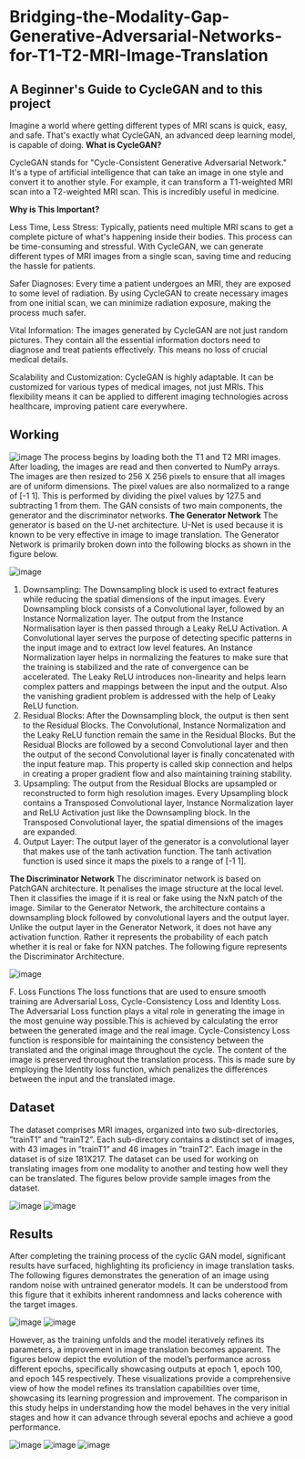 # Bridging-the-Modality-Gap-Generative-Adversarial-Networks-for-T1-T2-MRI-Image-Translation
## A Beginner's Guide to CycleGAN and to this project


Imagine a world where getting different types of MRI scans is quick, easy, and safe. That's exactly what CycleGAN, an advanced deep learning model, is capable of doing. 
**What is CycleGAN?**

CycleGAN stands for "Cycle-Consistent Generative Adversarial Network." It's a type of artificial intelligence that can take an image in one style and convert it to another style. For example, it can transform a T1-weighted MRI scan into a T2-weighted MRI scan. This is incredibly useful in medicine.

**Why is This Important?**

Less Time, Less Stress: Typically, patients need multiple MRI scans to get a complete picture of what's happening inside their bodies. This process can be time-consuming and stressful. With CycleGAN, we can generate different types of MRI images from a single scan, saving time and reducing the hassle for patients.

Safer Diagnoses: Every time a patient undergoes an MRI, they are exposed to some level of radiation. By using CycleGAN to create necessary images from one initial scan, we can minimize radiation exposure, making the process much safer.

Vital Information: The images generated by CycleGAN are not just random pictures. They contain all the essential information doctors need to diagnose and treat patients effectively. This means no loss of crucial medical details.

Scalability and Customization: CycleGAN is highly adaptable. It can be customized for various types of medical images, not just MRIs. This flexibility means it can be applied to different imaging technologies across healthcare, improving patient care everywhere.

## Working
![image](https://github.com/user-attachments/assets/a4449193-4bc8-408d-8f1f-0c49638b2bfc)
The process begins by loading both the T1 and T2 MRI images. After loading, the images are read and then converted
to NumPy arrays. The images are then resized to 256 X 256 pixels to ensure that all images are of uniform dimensions. The pixel values are also normalized to a range of [-1 1]. This is performed by dividing the pixel values by 127.5 and subtracting 1 from them. The
GAN consists of two main components, the generator and
the discriminator networks. 
**The Generator Network**
The generator is based on the U-net architecture. U-Net
is used because it is known to be very effective in image to
image translation. The Generator Network is primarily broken
down into the following blocks as shown in the figure below.


![image](https://github.com/user-attachments/assets/e86bbbc0-cb03-4f3d-a440-aa7171a39611)

1) Downsampling: The Downsampling block is used to
extract features while reducing the spatial dimensions of
the input images. Every Downsampling block consists of a
Convolutional layer, followed by an Instance Normalization
layer. The output from the Instance Normalisation layer is then
passed through a Leaky ReLU Activation. A Convolutional
layer serves the purpose of detecting specific patterns in
the input image and to extract low level features. An Instance
Normalization layer helps in normalizing the features to make
sure that the training is stabilized and the rate of convergence
can be accelerated. The Leaky ReLU introduces non-linearity
and helps learn complex patters and mappings between the
input and the output. Also the vanishing gradient problem is
addressed with the help of Leaky ReLU function.
2) Residual Blocks: After the Downsampling block, the
output is then sent to the Residual Blocks. The Convolutional,
Instance Normalization and the Leaky ReLU function remain
the same in the Residual Blocks. But the Residual Blocks are
followed by a second Convolutional layer and then the output
of the second Convolutional layer is finally concatenated with
the input feature map. This property is called skip connection
and helps in creating a proper gradient flow and also maintaining
training stability.
3) Upsampling: The output from the Residual Blocks are
upsampled or reconstructed to form high resolution images.
Every Upsampling block contains a Transposed Convolutional
layer, Instance Normalization layer and ReLU Activation just
like the Downsampling block. In the Transposed Convolutional
layer, the spatial dimensions of the images are expanded.
4) Output Layer: The output layer of the generator is
a convolutional layer that makes use of the tanh activation
function. The tanh activation function is used since it maps
the pixels to a range of [-1 1].

**The Discriminator Network**
The discriminator network is based on PatchGAN architecture.
It penalises the image structure at the local level.
Then it classifies the image if it is real or fake using the
NxN patch of the image. Similar to the Generator Network,
the architecture contains a downsampling block followed by
convolutional layers and the output layer. Unlike the output
layer in the Generator Network, it does not have any activation
function. Rather it represents the probability of each patch
whether it is real or fake for NXN patches. The following figure represents the Discriminator Architecture.

![image](https://github.com/user-attachments/assets/34e3af19-74f4-4748-a364-dcc906159c67)

F. Loss Functions
The loss functions that are used to ensure smooth training
are Adversarial Loss, Cycle-Consistency Loss and Identity
Loss. The Adversarial Loss function plays a vital role in
generating the image in the most genuine way possible.This
is achieved by calculating the error between the generated
image and the real image. Cycle-Consistency Loss function
is responsible for maintaining the consistency between the
translated and the original image throughout the cycle. The
content of the image is preserved throughout the translation
process. This is made sure by employing the Identity loss
function, which penalizes the differences between the input
and the translated image.
## Dataset
The dataset comprises MRI images, organized into two sub-directories,
”trainT1” and ”trainT2”. Each sub-directory contains a distinct
set of images, with 43 images in ”trainT1” and 46 images in
”trainT2”. Each image in the dataset is of size 181X217. The
dataset can be used for working on translating images from
one modality to another and testing how well they can be
translated. The figures below provide sample images from the
dataset.





![image](https://github.com/user-attachments/assets/9dee4834-7a00-4c8b-b99e-b8350b041e13)
![image](https://github.com/user-attachments/assets/41cc4f1e-a825-4412-8ff8-0e486b8f91d3)



## Results
After completing the training process of the cyclic GAN
model, significant results have surfaced, highlighting its proficiency
in image translation tasks. The following figures demonstrates
the generation of an image using random noise with
untrained generator models. It can be understood from this
figure that it exhibits inherent randomness and lacks coherence
with the target images.




![image](https://github.com/user-attachments/assets/15aaa1c7-6a32-46c7-9f4f-549b011ed326)
![image](https://github.com/user-attachments/assets/f3c60447-080b-4a0f-9374-12de468add0c)



However, as the training unfolds and the model iteratively
refines its parameters, a improvement in image translation
becomes apparent. The figures below depict the evolution of
the model’s performance across different epochs, specifically
showcasing outputs at epoch 1, epoch 100, and epoch 145 respectively.
These visualizations provide a comprehensive view of how the
model refines its translation capabilities over time, showcasing
its learning progression and improvement. The comparison in
this study helps in understanding how the model behaves in
the very initial stages and how it can advance through several
epochs and achieve a good performance.


![image](https://github.com/user-attachments/assets/eb447272-7ec1-4beb-b67e-dd095b514e22)
![image](https://github.com/user-attachments/assets/955953c0-935c-4be7-a7b7-b41c742db338)
![image](https://github.com/user-attachments/assets/b399ce06-0dd5-4654-afd1-21e6f4fe0298)






